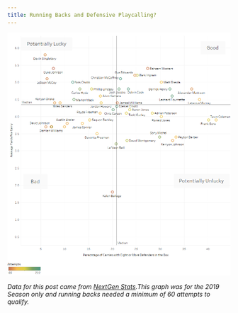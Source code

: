 ```yaml
---
title: Running Backs and Defensive Playcalling?
---
```


![Running Backs](/img/RunningBacks/RunningBacks.png "Running Backs")

_Data for this post came from [NextGen Stats](https://nextgenstats.nfl.com/stats/rushing).This graph was for the 2019 Season only and running backs needed a minimum of 60 attempts to qualify._
